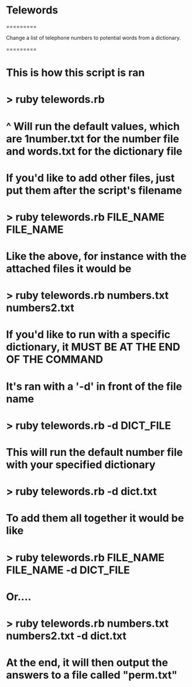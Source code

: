 # Telewords
=========

Change a list of telephone numbers to potential words from a dictionary.

=========

# This is how this script is ran
# > ruby telewords.rb
# ^ Will run the default values, which are 1number.txt for the number file and words.txt for the dictionary file

# If you'd like to add other files, just put them after the script's filename
# > ruby telewords.rb FILE_NAME FILE_NAME
# Like the above, for instance with the attached files it would be
# > ruby telewords.rb numbers.txt numbers2.txt

# If you'd like to run with a specific dictionary, it MUST BE AT THE END OF THE COMMAND
# It's ran with a '-d' in front of the file name
# > ruby telewords.rb -d DICT_FILE
# This will run the default number file with your specified dictionary
# > ruby telewords.rb -d dict.txt

# To add them all together it would be like
# > ruby telewords.rb FILE_NAME FILE_NAME -d DICT_FILE
# Or....
# > ruby telewords.rb numbers.txt numbers2.txt -d dict.txt

# At the end, it will then output the answers to a file called "perm.txt"
